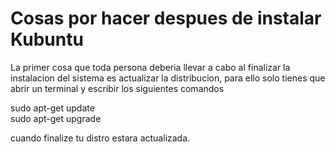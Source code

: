 # Cosas por hacer despues de instalar Kubuntu #


<p>La primer cosa que toda persona deberia llevar a cabo al finalizar la instalacion del sistema es actualizar la distribucion, para ello solo tienes que abrir un terminal y escribir los siguientes comandos <br>

sudo apt-get update<br>
sudo apt-get upgrade<br>

cuando finalize tu distro estara actualizada.
